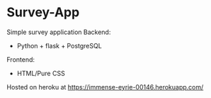 # Survey-App
Simple survey application
Backend:
- Python + flask + PostgreSQL

Frontend: 
- HTML/Pure CSS

Hosted on heroku at <https://immense-eyrie-00146.herokuapp.com/>
